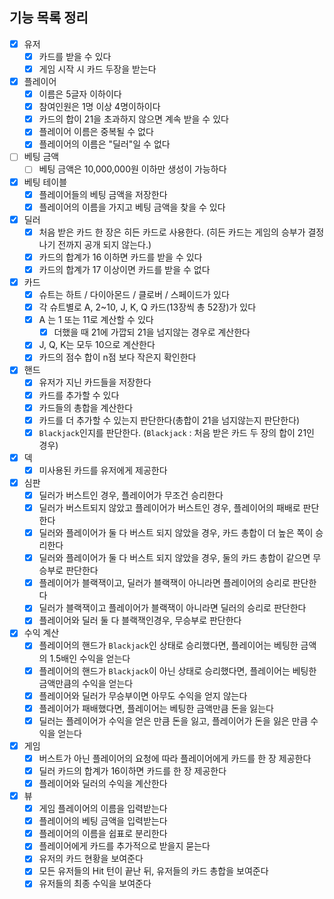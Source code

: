 ## 기능 목록 정리

- [x] 유저
    - [x] 카드를 받을 수 있다
    - [x] 게임 시작 시 카드 두장을 받는다
- [x] 플레이어
    - [x] 이름은 5글자 이하이다
    - [x] 참여인원은 1명 이상 4명이하이다
    - [x] 카드의 합이 21을 초과하지 않으면 계속 받을 수 있다
    - [x] 플레이어 이름은 중복될 수 없다
    - [x] 플레이어의 이름은 "딜러"일 수 없다
- [ ] 베팅 금액
  - [ ] 베팅 금액은 10,000,000원 이하만 생성이 가능하다
- [x] 베팅 테이블 
  - [x] 플레이어들의 베팅 금액을 저장한다
  - [x] 플레이어의 이름을 가지고 베팅 금액을 찾을 수 있다
- [x] 딜러
    - [x] 처음 받은 카드 한 장은 히든 카드로 사용한다. (히든 카드는 게임의 승부가 결정나기 전까지 공개 되지 않는다.)
    - [x] 카드의 합계가 16 이하면 카드를 받을 수 있다
    - [x] 카드의 합계가 17 이상이면 카드를 받을 수 없다
- [x] 카드
    - [x] 슈트는 하트 / 다이아몬드 / 클로버 / 스페이드가 있다
    - [x] 각 슈트별로 A, 2~10, J, K, Q 카드(13장씩 총 52장)가 있다
    - [x] A 는 1 또는 11로 계산할 수 있다
        - [x] 더했을 때 21에 가깝되 21을 넘지않는 경우로 계산한다
    - [x] J, Q, K는 모두 10으로 계산한다
    - [x] 카드의 점수 합이 n점 보다 작은지 확인한다
- [x] 핸드
  - [x] 유저가 지닌 카드들을 저장한다
  - [x] 카드를 추가할 수 있다
  - [x] 카드들의 총합을 계산한다
  - [x] 카드를 더 추가할 수 있는지 판단한다(총합이 21을 넘지않는지 판단한다)
  - [x] `Blackjack`인지를 판단한다. (`Blackjack` : 처음 받은 카드 두 장의 합이 21인 경우)
- [x] 덱
    - [x] 미사용된 카드를 유저에게 제공한다
- [x] 심판
  - [x] 딜러가 버스트인 경우, 플레이어가 무조건 승리한다
  - [x] 딜러가 버스트되지 않았고 플레이어가 버스트인 경우, 플레이어의 패배로 판단한다
  - [x] 딜러와 플레이어가 둘 다 버스트 되지 않았을 경우, 카드 총합이 더 높은 쪽이 승리한다
  - [x] 딜러와 플레이어가 둘 다 버스트 되지 않았을 경우, 둘의 카드 총합이 같으면 무승부로 판단한다
  - [x] 플레이어가 블랙잭이고, 딜러가 블랙잭이 아니라면 플레이어의 승리로 판단한다 
  - [x] 딜러가 블랙잭이고 플레이어가 블랙잭이 아니라면 딜러의 승리로 판단한다 
  - [x] 플레이어와 딜러 둘 다 블랙잭인경우, 무승부로 판단한다
- [x] 수익 계산 
  - [x] 플레이어의 핸드가 `Blackjack`인 상태로 승리했다면, 플레이어는 베팅한 금액의 1.5배인 수익을 얻는다
  - [x] 플레이어의 핸드가 `Blackjack`이 아닌 상태로 승리했다면, 플레이어는 베팅한 금액만큼의 수익을 얻는다
  - [x] 플레이어와 딜러가 무승부이면 아무도 수익을 얻지 않는다
  - [x] 플레이어가 패배했다면, 플레이어는 베팅한 금액만큼 돈을 잃는다
  - [x] 딜러는 플레이어가 수익을 얻은 만큼 돈을 잃고, 플레이어가 돈을 잃은 만큼 수익을 얻는다
- [x] 게임
    - [x] 버스트가 아닌 플레이어의 요청에 따라 플레이어에게 카드를 한 장 제공한다
    - [x] 딜러 카드의 합계가 16이하면 카드를 한 장 제공한다
    - [x] 플레이어와 딜러의 수익을 계산한다 
- [x] 뷰
    - [x] 게임 플레이어의 이름을 입력받는다
    - [x] 플레이어의 베팅 금액을 입력받는다
    - [x] 플레이어의 이름을 쉽표로 분리한다
    - [x] 플레이어에게 카드를 추가적으로 받을지 묻는다
    - [x] 유저의 카드 현황을 보여준다
    - [x] 모든 유저들의 Hit 턴이 끝난 뒤, 유저들의 카드 총합을 보여준다
    - [x] 유저들의 최종 수익을 보여준다
